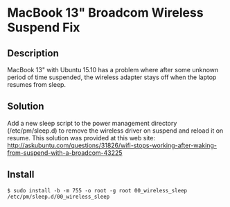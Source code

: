 # MacBook 13" Broadcom Wireless Suspend Fix
## Description
MacBook 13" with Ubuntu 15.10 has a problem where after some unknown period of time suspended, the wireless adapter stays off when the laptop resumes from sleep.

## Solution
Add a new sleep script to the power management directory (/etc/pm/sleep.d) to remove the wireless driver on suspend and reload it on resume. This solution was provided at this web site:
http://askubuntu.com/questions/31826/wifi-stops-working-after-waking-from-suspend-with-a-broadcom-43225

## Install

    $ sudo install -b -m 755 -o root -g root 00_wireless_sleep /etc/pm/sleep.d/00_wireless_sleep

